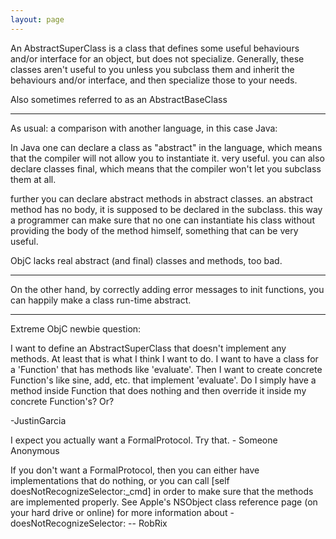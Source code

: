 ```yaml
---
layout: page
---
```




An AbstractSuperClass is a class that defines some useful behaviours and/or interface for an object, but does not specialize. Generally, these classes aren't useful to you unless you subclass them and inherit the behaviours and/or interface, and then specialize those to your needs.

Also sometimes referred to as an AbstractBaseClass

----

As usual: a comparison with another language, in this case Java:

In Java one can declare a class as "abstract" in the language, which means that the compiler will not allow you to instantiate it. very useful. you can also declare classes final, which means that the compiler won't let you subclass them at all.

further you can declare abstract methods in abstract classes. an abstract method has no body, it is supposed to be declared in the subclass. this way a programmer can make sure that no one can instantiate his class without providing the body of the method himself, something that can be very useful.

ObjC lacks real abstract (and final) classes and methods, too bad. 

----

On the other hand, by correctly adding error messages to init functions, you can happily make a class run-time abstract.

----

Extreme ObjC newbie question:

I want to define an AbstractSuperClass that doesn't implement any methods.  At least that is what I think I want to do.  I want to have a class for a 'Function' that has methods like 'evaluate'. Then I want to create concrete Function's like sine, add, etc. that implement 'evaluate'.  Do I simply have a method inside Function that does nothing and then override it inside my concrete Function's?  Or?

-JustinGarcia

I expect you actually want a FormalProtocol. Try that. - Someone Anonymous

If you don't want a FormalProtocol, then you can either have implementations that do nothing, or you can call [self doesNotRecognizeSelector:_cmd] in order to make sure that the methods are implemented properly. See Apple's NSObject class reference page (on your hard drive or online) for more information about -doesNotRecognizeSelector: -- RobRix
